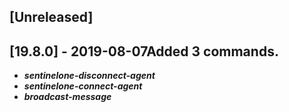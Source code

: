 ## [Unreleased]


## [19.8.0] - 2019-08-07Added 3 commands.
  - ***sentinelone-disconnect-agent***
  - ***sentinelone-connect-agent***
  - ***broadcast-message***
